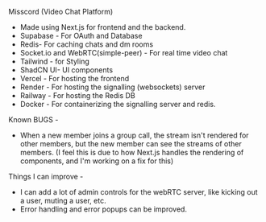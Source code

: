 Misscord (Video Chat Platform)

- Made using Next.js for frontend and the backend.
- Supabase - For OAuth and Database
- Redis- For caching chats and dm rooms
- Socket.io and WebRTC(simple-peer) - For real time video chat
- Tailwind - for Styling
- ShadCN UI- UI components
- Vercel - For hosting the frontend
- Render - For hosting the signalling (websockets) server
- Railway - For hosting the Redis DB
- Docker - For containerizing the signalling server and redis.

Known BUGS -

- When a new member joins a group call, the stream isn't rendered for other members, but the new member can see the streams of other members.
  (I feel this is due to how Next.js handles the rendering of components, and I'm working on a fix for this)

Things I can improve -

- I can add a lot of admin controls for the webRTC server, like kicking out a user, muting a user, etc.
- Error handling and error popups can be improved.
